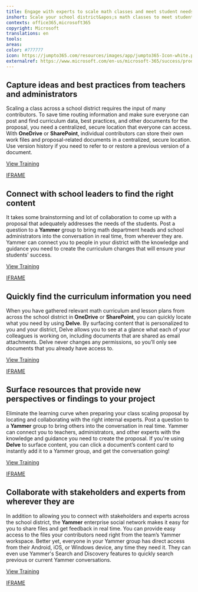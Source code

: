 ```yaml
---
title: Engage with experts to scale math classes and meet student needs
inshort: Scale your school district&apos;s math classes to meet student needs by identifying and engaging with curriculum and departmental experts, and learning from best practices.
contexts: office365,microsoft365
copyright: Microsoft
translations: en
tools: 
areas: 
color: #777777
icon: https://jumpto365.com/resources/images/app/jumpto365-Icon-white.png
externalref: https://www.microsoft.com/en-us/microsoft-365/success/productivitylibrary/engage-with-experts-to-scale-math-classes-and-meet-student-needs
---
```


## Capture ideas and best practices from teachers and administrators

Scaling a class across a school district requires the input of many contributors. To save time routing information and make sure everyone can post and find curriculum data, best practices, and other documents for the proposal, you need a centralized, secure location that everyone can access. With **OneDrive** or **SharePoint**, individual contributors can store their own work files and proposal-related documents in a centralized, secure location. Use version history if you need to refer to or restore a previous version of a document.

[View Training](https://support.office.com/article/Collaborate-with-team-content-using-SharePoint-Online-2dd9aeff-7749-4b78-9696-eb0f6267f1f5)

[IFRAME](https://www.microsoft.com/en-us/videoplayer/embed/RE1UCma)

## Connect with school leaders to find the right content

It takes some brainstorming and lot of collaboration to come up with a proposal that adequately addresses the needs of the students. Post a question to a **Yammer** group to bring math department heads and school administrators into the conversation in real time, from wherever they are. Yammer can connect you to people in your district with the knowledge and guidance you need to create the curriculum changes that will ensure your students’ success.

[View Training](https://support.office.com/article/Video-Communicate-in-groups-52db606b-2f29-4a9a-8cbb-b43bf2a27d2e)

[IFRAME](https://www.microsoft.com/en-us/videoplayer/embed/RE1UHxA)

## Quickly find the curriculum information you need

When you have gathered relevant math curriculum and lesson plans from across the school district in **OneDrive** or **SharePoint**, you can quickly locate what you need by using **Delve**. By surfacing content that is personalized to you and your district, Delve allows you to see at a glance what each of your colleagues is working on, including documents that are shared as email attachments. Delve never changes any permissions, so you’ll only see documents that you already have access to.

[View Training](https://support.office.com/article/Connect-and-collaborate-in-Office-Delve-46f92806-b52c-4187-b60e-b3bf8d25f73e)

[IFRAME](https://www.microsoft.com/en-us/videoplayer/embed/RE1TrEK)

## Surface resources that provide new perspectives or findings to your project

Eliminate the learning curve when preparing your class scaling proposal by locating and collaborating with the right internal experts. Post a question to a **Yammer** group to bring others into the conversation in real time. Yammer can connect you to teachers, administrators, and other experts with the knowledge and guidance you need to create the proposal. If you're using **Delve** to surface content, you can click a document’s content card to instantly add it to a Yammer group, and get the conversation going!

[View Training](https://support.office.com/article/Start-using-Yammer-36dc7ee5-4c77-49c2-b006-7c907a246928)

[IFRAME](https://www.microsoft.com/en-us/videoplayer/embed/RE1TwWh)

## Collaborate with stakeholders and experts from wherever they are

In addition to allowing you to connect with stakeholders and experts across the school district, the **Yammer** enterprise social network makes it easy for you to share files and get feedback in real time. You can provide easy access to the files your contributors need right from the team’s Yammer workspace. Better yet, everyone in your Yammer group has direct access from their Android, iOS, or Windows device, any time they need it. They can even use Yammer's Search and Discovery features to quickly search previous or current Yammer conversations.

[View Training](https://support.office.com/article/Video-Communicate-in-groups-52db606b-2f29-4a9a-8cbb-b43bf2a27d2e)

[IFRAME](https://www.microsoft.com/en-us/videoplayer/embed/RE1TRuX)

